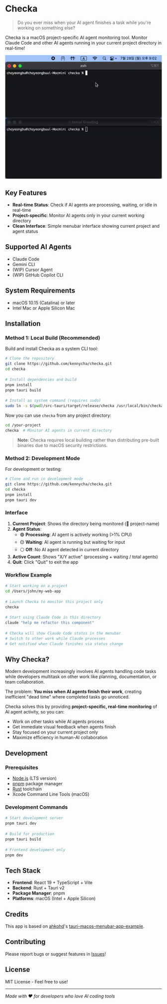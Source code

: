 # Checka

> Do you ever miss when your AI agent finishes a task while you're working on something else?

Checka is a macOS project-specific AI agent monitoring tool. Monitor Claude Code and other AI agents running in your current project directory in real-time!

![Demo](assets/demo.webp)

## Key Features

- **Real-time Status**: Check if AI agents are processing, waiting, or idle in real-time
- **Project-specific**: Monitor AI agents only in your current working directory
- **Clean Interface**: Simple menubar interface showing current project and agent status

## Supported AI Agents

- Claude Code
- Gemini CLI
- (WIP) Cursor Agent
- (WIP) GitHub Copilot CLI

## System Requirements

- macOS 10.15 (Catalina) or later
- Intel Mac or Apple Silicon Mac

## Installation

### Method 1: Local Build (Recommended)

Build and install Checka as a system CLI tool:

```bash
# Clone the repository
git clone https://github.com/kennycha/checka.git
cd checka

# Install dependencies and build
pnpm install
pnpm tauri build

# Install as system command (requires sudo)
sudo ln -s $(pwd)/src-tauri/target/release/checka /usr/local/bin/checka
```

Now you can use `checka` from any project directory:

```bash
cd /your-project
checka  # Monitor AI agents in current directory
```

> **Note**: Checka requires local building rather than distributing pre-built binaries due to macOS security restrictions.

### Method 2: Development Mode

For development or testing:

```bash
# Clone and run in development mode
git clone https://github.com/kennycha/checka.git
cd checka
pnpm install
pnpm tauri dev
```

### Interface

1. **Current Project**: Shows the directory being monitored (📁 project-name)
2. **Agent Status**:
   - 🟢 **Processing**: AI agent is actively working (>1% CPU)
   - 🟡 **Waiting**: AI agent is running but waiting for input
   - ⚪ **Off**: No AI agent detected in current directory
3. **Active Count**: Shows "X/Y active" (processing + waiting / total agents)
4. **Quit**: Click "Quit" to exit the app

### Workflow Example

```bash
# Start working on a project
cd /Users/john/my-web-app

# Launch Checka to monitor this project only
checka

# Start using Claude Code in this directory
claude "help me refactor this component"

# Checka will show Claude Code status in the menubar
# Switch to other work while Claude processes
# Get notified when Claude finishes via status change
```

## Why Checka?

Modern development increasingly involves AI agents handling code tasks while developers multitask on other work like planning, documentation, or team collaboration.

The problem: **You miss when AI agents finish their work**, creating inefficient "dead time" where completed tasks go unnoticed.

Checka solves this by providing **project-specific, real-time monitoring** of AI agent activity, so you can:

- Work on other tasks while AI agents process
- Get immediate visual feedback when agents finish
- Stay focused on your current project only
- Maximize efficiency in human-AI collaboration

## Development

### Prerequisites

- [Node.js](https://nodejs.org/) (LTS version)
- [pnpm](https://pnpm.io/) package manager
- [Rust](https://rustup.rs/) toolchain
- Xcode Command Line Tools (macOS)

### Development Commands

```bash
# Start development server
pnpm tauri dev

# Build for production
pnpm tauri build

# Frontend development only
pnpm dev
```

## Tech Stack

- **Frontend**: React 19 + TypeScript + Vite
- **Backend**: Rust + Tauri v2
- **Package Manager**: pnpm
- **Platforms**: macOS (Intel + Apple Silicon)

## Credits

This app is based on [ahkohd](https://github.com/ahkohd)'s [tauri-macos-menubar-app-example](https://github.com/ahkohd/tauri-macos-menubar-app-example).

## Contributing

Please report bugs or suggest features in [Issues](https://github.com/kennycha/checka/issues)!

## License

MIT License - Feel free to use!

---

_Made with ❤️ for developers who love AI coding tools_
